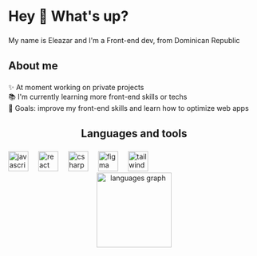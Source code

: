 <h1 align="left">Hey 👋 What's up?</h1>

###

<p align="left">My name is Eleazar and I'm a Front-end dev, from Dominican Republic</p>

###

<h2 align="left">About me</h2>

###

<p align="left">✨ At moment working on private projects<br>📚 I'm currently learning more front-end skills or techs<br>🎯 Goals: improve my front-end skills and learn how to optimize web apps</p>

###

<h2 align="center">Languages and tools</h2>

###

<div align="left">
  <img src="https://cdn.jsdelivr.net/gh/devicons/devicon/icons/javascript/javascript-original.svg" height="40" alt="javascript logo"  />
  <img width="12" />
  <img src="https://cdn.jsdelivr.net/gh/devicons/devicon/icons/react/react-original.svg" height="40" alt="react logo"  />
  <img width="12" />
  <img src="https://cdn.jsdelivr.net/gh/devicons/devicon/icons/csharp/csharp-original.svg" height="40" alt="csharp logo"  />
  <img width="12" />
  <img src="https://cdn.jsdelivr.net/gh/devicons/devicon/icons/figma/figma-original.svg" height="40" alt="figma logo"  />
  <img width="12" />
  <img src="https://cdn.jsdelivr.net/gh/devicons/devicon/icons/tailwindcss/tailwindcss-original-wordmark.svg" height="40" alt="tailwindcss logo"  />
</div>



<div align="center">
  <img src="https://github-readme-stats.vercel.app/api/top-langs?username=Pixzzz&locale=en&hide_title=false&layout=compact&card_width=320&langs_count=5&theme=dracula&hide_border=false&order=2" height="150" alt="languages graph"  />
</div>

###
